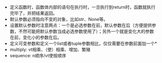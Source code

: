 - 定义函数时，函数体内部的语句在执行时，一旦执行到return时，函数就执行完毕了，并把结果返回。
- 默认参数必须指向不变的对象，比如str、None等。
- 设置默认参数时注意两点：一个是必选参数在前，默认参数在后（方便提供参数，不然可能把默认参数当成必选参数使用了）；另外一个就是变化大的参数在前，变化小的参数在后。
- 定义可变参数和定义一个list或者tuple参数相比，仅仅需要在参数前面加一个*
- multiply: vt相乘、（使）相乘、增加、繁殖      
- sequence: n顺序/vt使按顺序
